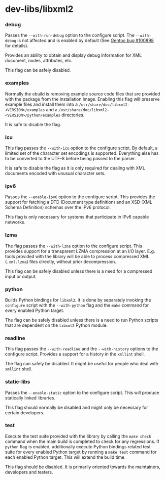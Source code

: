 # dev-libs/libxml2

### debug
Passes the `--with-run-debug` option to the configure script. The `--with-debug` is not affected and is enabled by default (See [Gentoo bug #100898](https://bugs.gentoo.org/100898) for details).

Provides an ability to obtain and display debug information for XML document, nodes, attributes, etc.

This flag can be safely disabled.

### examples
Normally the ebuild is removing example source code files that are provided with the package from the installation image. Enabling this flag will preserve example files and install them into a `/usr/share/doc/libxml2-<VERSION>/examples` and a `/usr/share/doc/libxml2-<VERSION>/python/examples` directories.

It is safe to disable the flag.

### icu
This flag passes the `--with-icu` option to the configure script. By default, a limited set of the character set encodings is supported. Everything else has to be converted to the UTF-8 before being passed to the parser.

It is safe to disable the flag as it is only required for dealing with XML documents encoded with unusual character sets.

### ipv6
Passes the `--enable-ipv6` option to the configure script. This provides the support for fetching a DTD (Document type definition) and an XSD (XML Schema Definition) schemas over the IPv6 protocol.

This flag is only necessary for systems that participate in IPv6 capable networks.

### lzma
The flag passes the `--with-lzma` option to the configure script. This provides support for a transparent LZMA compression at an I/O layer. E.g.  tools provided with the library will be able to process compressed XML (`.xml.lzma`) files directly, without prior decompression.

This flag can be safely disabled unless there is a need for a compressed input or output.

### python
Builds Python bindings for `libxml2`. It is done by separately invoking the `configure` script with the `--with-python` flag and the `make` command for every enabled Python target.

The flag can be safely disabled unless there is a need to run Python scripts that are dependent on the `libxml2` Python module.

### readline
This flag passes the `--with-readline` and the `--with-history` options to the configure script. Provides a support for a history in the `xmllint` shell.

The flag can safely be disabled. It might be useful for people who deal with `xmllint` shell.

### static-libs
Passes the `--enable-static` option to the configure script. This will produce statically linked libraries.

This flag should normally be disabled and might only be necessary for certain developers.

### test
Execute the test suite provided with the library by calling the `make check` command when the main build is completed to check for any regressions. If `python` flag is enabled, additionally execute Python bindings related test suite for every enabled Python target by running a `make test` command for each enabled Python target. This will extend the build time.

This flag should be disabled. It is primarily oriented towards the maintainers, developers and testers.
